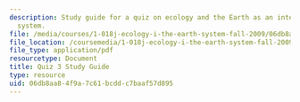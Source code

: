 ```yaml
---
description: Study guide for a quiz on ecology and the Earth as an integrated dynamic
  system.
file: /media/courses/1-018j-ecology-i-the-earth-system-fall-2009/06db8aa84f9a7c61bcddc7baaf57d895_MIT1_018JF09_guide_3.pdf
file_location: /coursemedia/1-018j-ecology-i-the-earth-system-fall-2009/06db8aa84f9a7c61bcddc7baaf57d895_MIT1_018JF09_guide_3.pdf
file_type: application/pdf
resourcetype: Document
title: Quiz 3 Study Guide
type: resource
uid: 06db8aa8-4f9a-7c61-bcdd-c7baaf57d895
---
```

